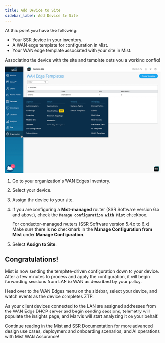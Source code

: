 ```yaml
---
title: Add Device to Site
sidebar_label: Add Device to Site
---
```


At this point you have the following:
* Your SSR device in your inventory.
* A WAN edge template for configuration in Mist.
* Your WAN edge template associated with your site in Mist.

Associating the device with the site and template gets you a working config!

![Add network](/img/intro_wa_quickstart_site_assign.gif)

1. Go to your organization's WAN Edges Inventory.
2. Select your device.
3. Assign the device to your site.
4. If you are configuring a **Mist-managed** router (SSR Software version 6.x and above), check the **`Manage configuration with Mist`** checkbox. 

	For conductor-managed routers (SSR Software version 5.4.x to 6.x) Make sure there is **no** checkmark in the **Manage Configuration from Mist** under **Manage Configuration**.
    
5. Select **Assign to Site**.

## Congratulations!
Mist is now sending the template-driven configuration down to your device. After a few minutes to process and apply the configuration, it will begin forwarding sessions from LAN to WAN as described by your policy.

Head over to the WAN Edges menu on the sidebar, select your device, and watch events as the device completes ZTP.

As your client devices connected to the LAN are assigned addresses from the WAN Edge DHCP server and begin sending sessions, telemetry will populate the insights page, and Marvis will start analyzing it on your behalf.

Continue reading in the Mist and SSR Documentation for more advanced design use cases, deployment and onboarding scenarios, and AI operations with Mist WAN Assurance!
